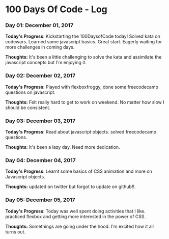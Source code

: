 # 100 Days Of Code - Log

### Day 01: December 01, 2017

**Today's Progress**: Kickstarting the 100DaysofCode today! Solved kata on codewars. Learned some javascript basics. Great start. Eagerly waiting for more challenges in coming days.

**Thoughts:** It's been a little challenging to solve the kata and assimilate the javascript concepts but I'm enjoying it.

### Day 02: December 02, 2017

**Today's Progress**: Played with flexboxfroggy, done some freecodecamp questions on javascript. 

**Thoughts:** Felt really hard to get to work on weekend. No matter how slow I should be consistent.

### Day 03: December 03, 2017

**Today's Progress**: Read about javascript objects. solved freecodecamp questions. 

**Thoughts:** It's been a lazy day. Need more dedication. 

### Day 04: December 04, 2017

**Today's Progress**: Learnt some basics of CSS animation and more on Javascript objects. 

**Thoughts:** updated on twitter but forgot to update on github!!. 

### Day 05: December 05, 2017

**Today's Progress**: Today was well spent doing activities that I like. practiced flexbox and getting more interested in the power of CSS.

**Thoughts:**  Somethings are going under the hood. I'm excited how it all turns out. 
